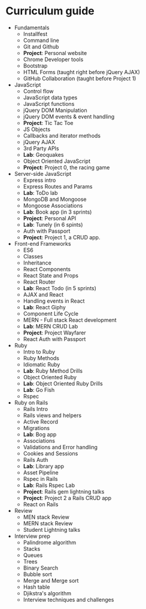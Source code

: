 # Curriculum guide

* Fundamentals
  * Installfest
  * Command line
  * Git and Github
  * **Project**: Personal website
  * Chrome Developer tools
  * Bootstrap
  * HTML Forms (taught right before jQuery AJAX)
  * GitHub Collaboration (taught before Project 1)
* JavaScript
  * Control flow
  * JavaScript data types
  * JavaScript functions
  * jQuery DOM Manipulation
  * jQuery DOM events & event handling
  * **Project**: Tic Tac Toe
  * JS Objects
  * Callbacks and iterator methods
  * jQuery AJAX
  * 3rd Party APIs
  * **Lab**: Geoquakes
  * Object Oriented JavaScript
  * **Project**: Project 0, the racing game
* Server-side JavaScript
  * Express intro
  * Express Routes and Params
  * **Lab**: ToDo lab
  * MongoDB and Mongoose
  * Mongoose Associations
  * **Lab**: Book app (in 3 sprints)
  * **Project**: Personal API
  * **Lab**: Tunely (in 6 spints)
  * Auth with Passport
  * **Project**: Project 1, a CRUD app.
* Front-end Frameworks
  * ES6
  * Classes
  * Inheritance
  * React Components
  * React State and Props
  * React Router
  * **Lab**: React Todo (in 5 sprints)
  * AJAX and React
  * Handling events in React
  * **Lab**: React Giphy
  * Component Life Cycle
  * MERN - Full stack React development
  * **Lab**: MERN CRUD Lab
  * **Project**: Project Wayfarer
  * React Auth with Passport
* Ruby
  * Intro to Ruby
  * Ruby Methods
  * Idiomatic Ruby
  * **Lab**: Ruby Method Drills
  * Object Oriented Ruby
  * **Lab**: Object Oriented Ruby Drills
  * **Lab**: Go Fish
  * Rspec
* Ruby on Rails
  * Rails Intro
  * Rails views and helpers
  * Active Record
  * Migrations
  * **Lab**: Bog app
  * Associations
  * Validations and Error handling
  * Cookies and Sessions
  * Rails Auth
  * **Lab**: Library app
  * Asset Pipeline
  * Rspec in Rails
  * **Lab**: Rails Rspec Lab
  * **Project**: Rails gem lightning talks
  * **Project**: Project 2 a Rails CRUD app
  * React on Rails
* Review
  * MEN stack Review
  * MERN stack Review
  * Student Lightning talks
* Interview prep
  * Palindrome algorithm
  * Stacks
  * Queues
  * Trees
  * Binary Search
  * Bubble sort
  * Merge and Merge sort
  * Hash table
  * Djikstra's algorithm
  * Interview techniques and challenges

